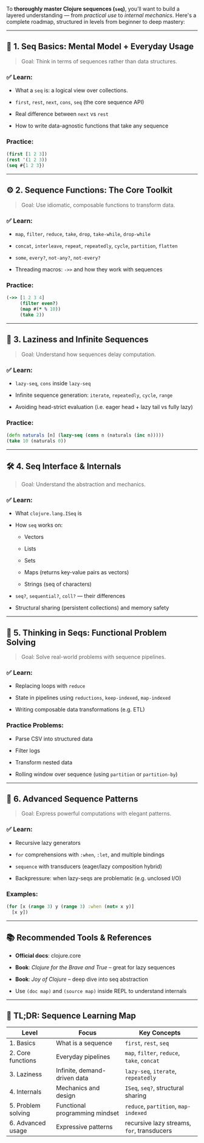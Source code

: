 To **thoroughly master Clojure sequences (`seq`)**, you’ll want to build a layered understanding — from _practical use_ to _internal mechanics_. Here's a complete roadmap, structured in levels from beginner to deep mastery:

---

## 🔰 1. **Seq Basics: Mental Model + Everyday Usage**

> Goal: Think in terms of sequences rather than data structures.

### ✅ Learn:

- What a `seq` is: a logical view over collections.
    
- `first`, `rest`, `next`, `cons`, `seq` (the core sequence API)
    
- Real difference between `next` vs `rest`
    
- How to write data-agnostic functions that take any sequence
    

### Practice:

```clojure 
(first [1 2 3])
(rest '(1 2 3))
(seq #{1 2 3})

```

---

## ⚙️ 2. **Sequence Functions: The Core Toolkit**

> Goal: Use idiomatic, composable functions to transform data.

### ✅ Learn:

- `map`, `filter`, `reduce`, `take`, `drop`, `take-while`, `drop-while`
    
- `concat`, `interleave`, `repeat`, `repeatedly`, `cycle`, `partition`, `flatten`
    
- `some`, `every?`, `not-any?`, `not-every?`
    
- Threading macros: `->>` and how they work with sequences
    

### Practice:

```clojure 
(->> [1 2 3 4]
     (filter even?)
     (map #(* % 10))
     (take 2))

```

---

## 🌿 3. **Laziness and Infinite Sequences**

> Goal: Understand how sequences delay computation.

### ✅ Learn:

- `lazy-seq`, `cons` inside `lazy-seq`
    
- Infinite sequence generation: `iterate`, `repeatedly`, `cycle`, `range`
    
- Avoiding head-strict evaluation (i.e. eager head + lazy tail vs fully lazy)
    

### Practice:

```clojure 
(defn naturals [n] (lazy-seq (cons n (naturals (inc n)))))
(take 10 (naturals 0))

```
---

## 🛠️ 4. **Seq Interface & Internals**

> Goal: Understand the abstraction and mechanics.

### ✅ Learn:

- What `clojure.lang.ISeq` is
    
- How `seq` works on:
    
    - Vectors
        
    - Lists
        
    - Sets
        
    - Maps (returns key-value pairs as vectors)
        
    - Strings (seq of characters)
        
- `seq?`, `sequential?`, `coll?` — their differences
    
- Structural sharing (persistent collections) and memory safety
    

---

## 🧠 5. **Thinking in Seqs: Functional Problem Solving**

> Goal: Solve real-world problems with sequence pipelines.

### ✅ Learn:

- Replacing loops with `reduce`
    
- State in pipelines using `reductions`, `keep-indexed`, `map-indexed`
    
- Writing composable data transformations (e.g. ETL)
    

### Practice Problems:

- Parse CSV into structured data
    
- Filter logs
    
- Transform nested data
    
- Rolling window over sequence (using `partition` or `partition-by`)
    

---

## 🧬 6. **Advanced Sequence Patterns**

> Goal: Express powerful computations with elegant patterns.

### ✅ Learn:

- Recursive lazy generators
    
- `for` comprehensions with `:when`, `:let`, and multiple bindings
    
- `sequence` with transducers (eager/lazy composition hybrid)
    
- Backpressure: when lazy-seqs are problematic (e.g. unclosed I/O)
    

### Examples:

```clojure 
(for [x (range 3) y (range 3) :when (not= x y)]
  [x y])

```
---

## 📚 Recommended Tools & References

- **Official docs**: clojure.core
    
- **Book**: _Clojure for the Brave and True_ – great for lazy sequences
    
- **Book**: _Joy of Clojure_ – deep dive into seq abstraction
    
- Use `(doc map)` and `(source map)` inside REPL to understand internals
    

---

## 🧭 TL;DR: Sequence Learning Map

|Level|Focus|Key Concepts|
|---|---|---|
|1. Basics|What is a sequence|`first`, `rest`, `seq`|
|2. Core functions|Everyday pipelines|`map`, `filter`, `reduce`, `take`, `concat`|
|3. Laziness|Infinite, demand-driven data|`lazy-seq`, `iterate`, `repeatedly`|
|4. Internals|Mechanics and design|`ISeq`, `seq?`, structural sharing|
|5. Problem solving|Functional programming mindset|`reduce`, `partition`, `map-indexed`|
|6. Advanced usage|Expressive patterns|recursive lazy streams, `for`, transducers|